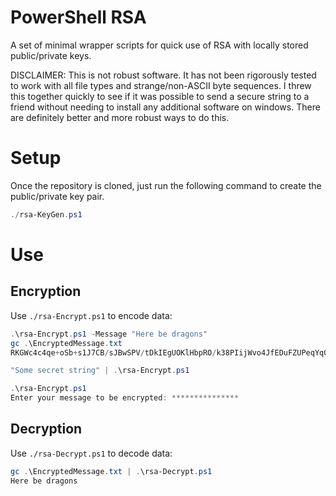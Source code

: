 # PowerShell RSA

A set of minimal wrapper scripts for quick use of RSA with locally stored public/private keys.

DISCLAIMER: This is not robust software.  It has not been rigorously tested to work with all file types and strange/non-ASCII byte sequences.  I threw this together quickly to see if it was possible to send a secure string to a friend without needing to install any additional software on windows.  There are definitely better and more robust ways to do this.

# Setup

Once the repository is cloned, just run the following command to create the public/private key pair.

```ps1
./rsa-KeyGen.ps1
```

# Use

## Encryption

Use `./rsa-Encrypt.ps1` to encode data:

```ps1
.\rsa-Encrypt.ps1 -Message "Here be dragons"
gc .\EncryptedMessage.txt
RKGWc4c4qe+oSb+s1J7CB/sJBwSPV/tDkIEgUOKlHbpRO/k38PIijWvo4JfEDuFZUPeqYq0REJW6h4BmJaxfx9LlnneaxnzA9cve4DJ8IQkunK6sOmlt8rBeGzHdG0VJ2P5fAv1Q1EdXH9FA/B6aVScJ+j+eVHSHULQSfx3g0yM
```

```ps1
"Some secret string" | .\rsa-Encrypt.ps1
```

```ps1
.\rsa-Encrypt.ps1
Enter your message to be encrypted: ***************
```

## Decryption

Use `./rsa-Decrypt.ps1` to decode data:

```ps1
gc .\EncryptedMessage.txt | .\rsa-Decrypt.ps1
Here be dragons
```
